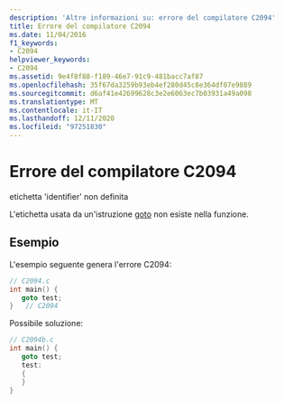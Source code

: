 ```yaml
---
description: 'Altre informazioni su: errore del compilatore C2094'
title: Errore del compilatore C2094
ms.date: 11/04/2016
f1_keywords:
- C2094
helpviewer_keywords:
- C2094
ms.assetid: 9e4f8f88-f189-46e7-91c9-481bacc7af87
ms.openlocfilehash: 35f67da3259b93eb4ef280d45c8e364df07e9889
ms.sourcegitcommit: d6af41e42699628c3e2e6063ec7b03931a49a098
ms.translationtype: MT
ms.contentlocale: it-IT
ms.lasthandoff: 12/11/2020
ms.locfileid: "97251830"
---
```

# <a name="compiler-error-c2094"></a>Errore del compilatore C2094

etichetta 'identifier' non definita

L'etichetta usata da un'istruzione [goto](../../cpp/goto-statement-cpp.md) non esiste nella funzione.

## <a name="example"></a>Esempio

L'esempio seguente genera l'errore C2094:

```cpp
// C2094.c
int main() {
   goto test;
}   // C2094
```

Possibile soluzione:

```cpp
// C2094b.c
int main() {
   goto test;
   test:
   {
   }
}
```
